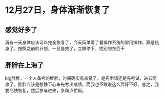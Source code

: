 # 12月27日，身体渐渐恢复了
## 感觉好多了
再有一天身体应该可以完全恢复了，今天简单看了看操作系统的常用操作，算是热身了。按照之前的计划，一旦低效了，立即停下，找别的东西干
## 胖胖在上海了
big胖胖，一个人备考的胖胖，时间确实有点紧了。是先申请还是先考试，进去两难了。胖胖应该是想静下心来先考出成绩，而我也不敢说这么弄好不好。总之，我要尽快恢复，然后参与进来，多帮点忙啊。
